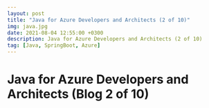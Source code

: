 ```yaml
---
layout: post
title: "Java for Azure Developers and Architects (2 of 10)"
img: java.jpg
date: 2021-08-04 12:55:00 +0300
description: Java for Azure Developers and Architects (2 of 10)
tag: [Java, SpringBoot, Azure]
---
```


# Java for Azure Developers and Architects (Blog 2 of 10)
